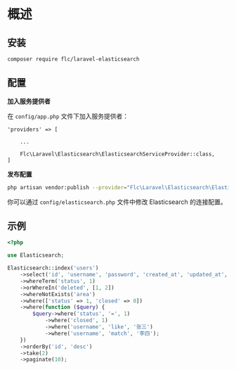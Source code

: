 # 概述

## 安装

```bash
composer require flc/laravel-elasticsearch
```

## 配置

**加入服务提供者**

在 `config/app.php` 文件下加入服务提供者：

```
'providers' => [

    ...

    Flc\Laravel\Elasticsearch\ElasticsearchServiceProvider::class,
]
```

**发布配置**

```bash
php artisan vendor:publish --provider="Flc\Laravel\Elasticsearch\ElasticsearchServiceProvider"
```

你可以通过 `config/elasticsearch.php` 文件中修改 Elasticsearch 的连接配置。

## 示例

```php
<?php

use Elasticsearch;

Elasticsearch::index('users')
    ->select('id', 'username', 'password', 'created_at', 'updated_at', 'status', 'deleted')
    ->whereTerm('status', 1)
    ->orWhereIn('deleted', [1, 2])
    ->whereNotExists('area')
    ->where(['status' => 1, 'closed' => 0])
    ->where(function ($query) {
        $query->where('status', '=', 1)
            ->where('closed', 1)
            ->where('username', 'like', '张三')
            ->where('username', 'match', '李四');
    })
    ->orderBy('id', 'desc')
    ->take(2)
    ->paginate(10);
```